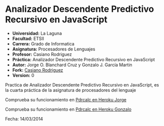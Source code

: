 Analizador Descendente Predictivo Recursivo en JavaScript
=========================================================

* **Universidad:** La Laguna
* **Facultad:** ETSII
* **Carrera:** Grado de Informatica
* **Asignatura:** Procesadores de Lenguajes
* **Profesor:** Casiano Rodriguez
* **Práctica:** Analizador Descendente Predictivo Recursivo en JavaScript
* **Autor:** Jorge O. Blanchard Cruz y Gonzalo J. García Martin
* **Fork:** [Casiano Rodriguez](https://github.com/crguezl/prdcalc)
* **Version:** 0

Practica de Analizador Descendente Predictivo Recursivo en JavaScript, es la cuarta práctica de la asignatura de procesadores del lenguaje

Comprueba su funcionamiento en 
[Pdrcalc en Heroku Jorge](https://drive.google.com/folderview?id=0ByNr-nNEgfHRMDBmRKJNNlf2c00&usp=sharing)

Comprueba su funcionamiento en 
[Pdrcalc en Heroku Gonzalo](https://drive.google.com/folderview?id=0ByNr-nNEgfHRMDBmRKJNNlf2c00&usp=sharing)

Fecha: 14/03/2014